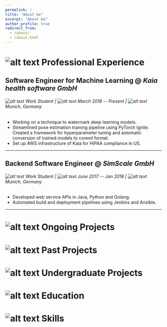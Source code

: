 ```yaml
---
permalink: /
title: "About me"
excerpt: "About me"
author_profile: true
redirect_from: 
  - /about/
  - /about.html
---
```


[calendar-icon]: https://dugarsumit.github.io/images/calendar-icon16x16.png
[tick-icon]: https://dugarsumit.github.io/images/tick-icon16x16.png
[location-icon]: https://dugarsumit.github.io/images/location-icon16x16.png
[office-icon]: https://dugarsumit.github.io/images/office-icon16x16.png
[time-left-icon]: https://dugarsumit.github.io/images/time-left-icon16x16.png
[university-icon]: https://dugarsumit.github.io/images/university-icon16x16.png
[project-icon]: https://dugarsumit.github.io/images/project-icon16x16.png
[skills-icon]: https://dugarsumit.github.io/images/skills-icon16x16.png
[check-icon]: https://dugarsumit.github.io/images/check-icon16x16.png
[download-icon]: https://dugarsumit.github.io/images/download-icon16x16.png

# ![alt text][office-icon] Professional Experience
## Software Engineer for Machine Learning @ _Kaia health software GmbH_
###### ![alt text][check-icon] Work Student	| ![alt text][calendar-icon] March 2018 -- Present | ![alt text][location-icon] Munich, Germany
 -	Working on a technique to watermark deep learning models.
 -	Streamlined pose estimation training pipeline using PyTorch Ignite. Created a framework for hyperparameter tuning and automatic conversion of trained models to coreml format.
 -	Set up AWS infrastructure of Kaia for HIPAA compliance in US.

 ---
 ## Backend Software Engineer @ _SimScale GmbH_
 ###### ![alt text][check-icon] Work Student	| ![alt text][calendar-icon] June 2017 -- Jan 2018 | ![alt text][location-icon] Munich, Germany
 -	Developed web service APIs in Java, Python and Golang.
 -	Automated build and deployment pipelines using Jenkins and Ansible.

 ---
 

# ![alt text][project-icon] Ongoing Projects
# ![alt text][project-icon] Past Projects
# ![alt text][project-icon] Undergraduate Projects
# ![alt text][university-icon] Education
# ![alt text][skills-icon] Skills

